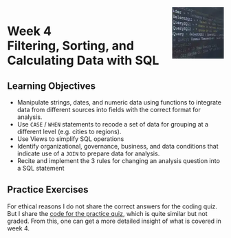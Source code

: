 <a href="../">
  <img src="/img/SQL_for_Data_Science_logo.avif" width="120" align="right">
</a>

# Week 4 <br> Filtering, Sorting, and Calculating Data with SQL

## Learning Objectives
- Manipulate strings, dates, and numeric data using functions to integrate data from different sources into fields with the correct format for analysis.
- Use `CASE` / `WHEN` statements to recode a set of data for grouping at a different level (e.g. cities to regions).
- Use Views to simplify SQL operations
- Identify organizational, governance, business, and data conditions that indicate use of a `JOIN` to prepare data for analysis.
- Recite and implement the 3 rules for changing an analysis question into a SQL statement

## Practice Exercises

For ethical reasons I do not share the correct answers for the coding quiz. But I share the [code for the practice quiz](./exercise.sql), which is quite similar but not graded. From this, one can get a more detailed insight of what is covered in week 4. 
